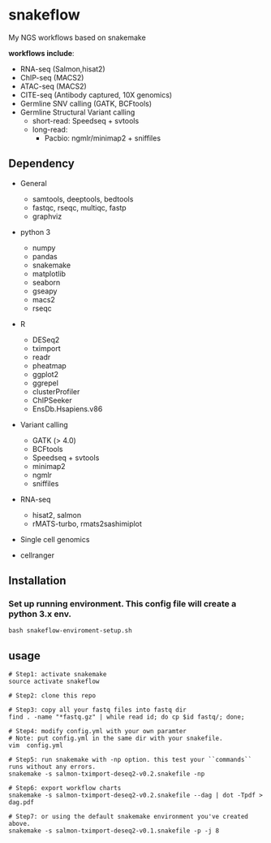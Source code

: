 # snakeflow
My NGS workflows based on snakemake

**workflows include**:
- RNA-seq (Salmon,hisat2)
- ChIP-seq (MACS2)
- ATAC-seq (MACS2)
- CITE-seq (Antibody captured, 10X genomics)
- Germline SNV calling (GATK, BCFtools)
- Germline Structural Variant calling 
    - short-read: Speedseq + svtools
    - long-read:
        - Pacbio: ngmlr/minimap2 + sniffiles


## Dependency

* General
  - samtools, deeptools, bedtools
  - fastqc, rseqc, multiqc, fastp
  - graphviz

* python 3
  - numpy
  - pandas
  - snakemake
  - matplotlib
  - seaborn
  - gseapy
  - macs2
  - rseqc

* R
  - DESeq2
  - tximport
  - readr
  - pheatmap
  - ggplot2
  - ggrepel
  - clusterProfiler
  - ChIPSeeker
  - EnsDb.Hsapiens.v86


* Variant calling
  - GATK (> 4.0)
  - BCFtools
  - Speedseq + svtools
  - minimap2
  - ngmlr
  - sniffiles

* RNA-seq
  - hisat2, salmon
  - rMATS-turbo, rmats2sashimiplot

* Single cell genomics
 - cellranger

## Installation

### Set up running environment. This config file will create a python 3.x env.

    bash snakeflow-enviroment-setup.sh
    
## usage
    
    # Step1: activate snakemake
    source activate snakeflow

    # Step2: clone this repo
    
    # Step3: copy all your fastq files into fastq dir
    find . -name "*fastq.gz" | while read id; do cp $id fastq/; done;
    
    # Step4: modify config.yml with your own paramter
    # Note: put config.yml in the same dir with your snakefile.
    vim  config.yml

    # Step5: run snakemake with -np option. this test your ``commands`` runs without any errors.
    snakemake -s salmon-tximport-deseq2-v0.2.snakefile -np

    # Step6: export workflow charts
    snakemake -s salmon-tximport-deseq2-v0.2.snakefile --dag | dot -Tpdf > dag.pdf

    # Step7: or using the default snakemake environment you've created above.
    snakemake -s salmon-tximport-deseq2-v0.1.snakefile -p -j 8
